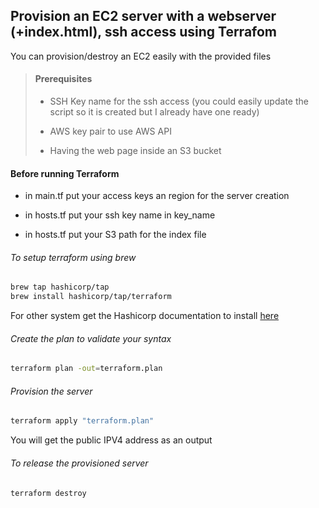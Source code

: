 
## Provision an EC2 server with a webserver (+index.html), ssh access using Terrafom

You can provision/destroy an EC2 easily with the provided files



>#### Prerequisites
>
> - SSH Key name for the ssh access (you could easily update the script so it is created but I already have one ready)
>
> - AWS key pair to use AWS API
>
> - Having the web page inside an S3 bucket

#### Before running Terraform

- in main.tf put your access keys an region for the server creation

- in hosts.tf put your ssh key name in key_name

- in hosts.tf put your S3 path for the index file



###### To setup terraform using brew
```sh
brew tap hashicorp/tap
brew install hashicorp/tap/terraform

```
For other system get the Hashicorp documentation to install [here](https://learn.hashicorp.com/tutorials/terraform/install-cli)

###### Create the plan to validate your syntax
```sh
terraform plan -out=terraform.plan
```
###### Provision the server
```sh
terraform apply "terraform.plan"
```
You will get the public IPV4 address as an output

###### To release the provisioned server
```sh
terraform destroy
```
